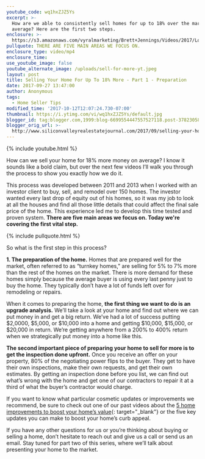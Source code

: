 ```yaml
---
youtube_code: wq1hxZJZ5Ys
excerpt: >-
  How are we able to consistently sell homes for up to 18% over the market
  average? Here are the first two steps.
enclosure: >-
  https://s3.amazonaws.com/vyralmarketing/Brett+Jennings/Videos/2017/Los+Gatos+Real+Estate+Agent-+How+To+Sell+Your+Home+For+More+Money+%2528Part+1%2529.mp4
pullquote: THERE ARE FIVE MAIN AREAS WE FOCUS ON.
enclosure_type: video/mp4
enclosure_time:
use_youtube_image: false
youtube_alternate_image: /uploads/sell-for-more-yt.jpeg
layout: post
title: Selling Your Home For Up To 18% More - Part 1 - Preparation
date: 2017-09-27 13:47:00
author: Anonymous
tags:
  - Home Seller Tips
modified_time: '2017-10-12T12:07:24.730-07:00'
thumbnail: https://i.ytimg.com/vi/wq1hxZJZ5Ys/default.jpg
blogger_id: tag:blogger.com,1999:blog-6699554447557527118.post-3782305884314836815
blogger_orig_url: >-
  http://www.siliconvalleyrealestatejournal.com/2017/09/selling-your-home-for-up-to-18-more.html
---
```

{% include youtube.html %}&nbsp;

How can we sell your home for 18% more money on average? I know it sounds like a bold claim, but over the next few videos I’ll walk you through the process to show you exactly how we do it.

This process was developed between 2011 and 2013 when I worked with an investor client to buy, sell, and remodel over 150 homes. The investor wanted every last drop of equity out of his homes, so it was my job to look at all the houses and find all those little details that could affect the final sale price of the home. This experience led me to develop this time tested and proven system. **There are five main areas we focus on. Today we're covering the first vital step.**

{% include pullquote.html %}

So what is the first step in this process?

**1\. The preparation of the home.** Homes that are prepared well for the market, often referred to as “turnkey homes," are selling for 5% to 7% more than the rest of the homes on the market. There is more demand for these homes simply because the average buyer is using every last penny just to buy the home. They typically don’t have a lot of funds left over for remodeling or repairs.

When it comes to preparing the home, **the first thing we want to do is an upgrade analysis.** We’ll take a look at your home and find out where we can put money in and get a big return. We’ve had a lot of success putting $2,0000, $5,000, or $10,000 into a home and getting $10,000, $15,000, or $20,000 in return. We’re getting anywhere from a 200% to 400% return when we strategically put money into a home like this.

**The second important piece of preparing your home to sell for more is to get the inspection done upfront.** Once you receive an offer on your property, 80% of the negotiating power flips to the buyer. They get to have their own inspections, make their own requests, and get their own estimates. By getting an inspection done before you list, we can find out what’s wrong with the home and get one of our contractors to repair it at a third of what the buyer’s contractor would charge.

If you want to know what particular cosmetic updates or improvements we recommend, be sure to check out one of our past videos about the [5 home improvements to boost your home’s value](https://www.youtube.com/watch?v=hrIpn6hFdh0&amp;feature=youtu.be){: target="_blank"} or the five key updates you can make to boost your home’s curb appeal.

If you have any other questions for us or you’re thinking about buying or selling a home, don’t hesitate to reach out and give us a call or send us an email. Stay tuned for part two of this series, where we’ll talk about presenting your home to the market.

